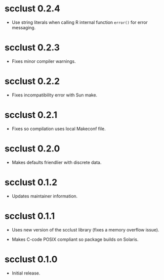 # scclust 0.2.4

  * Use string literals when calling R internal function `error()` for error messaging.


# scclust 0.2.3

  * Fixes minor compiler warnings.


# scclust 0.2.2

  * Fixes incompatibility error with Sun make.


# scclust 0.2.1

  * Fixes so compilation uses local Makeconf file.


# scclust 0.2.0

  * Makes defaults friendlier with discrete data.


# scclust 0.1.2

  * Updates maintainer information.


# scclust 0.1.1

  * Uses new version of the scclust library (fixes a memory overflow issue).

  * Makes C-code POSIX compliant so package builds on Solaris.


# scclust 0.1.0

  * Initial release.
